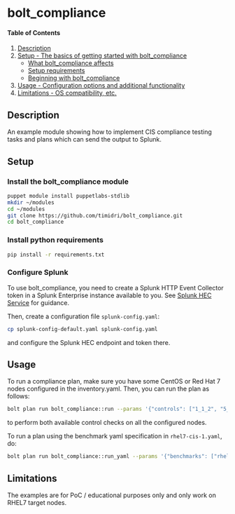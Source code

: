 # bolt_compliance

#### Table of Contents

1. [Description](#description)
2. [Setup - The basics of getting started with bolt_compliance](#setup)
   - [What bolt_compliance affects](#what-bolt_compliance-affects)
   - [Setup requirements](#setup-requirements)
   - [Beginning with bolt_compliance](#beginning-with-bolt_compliance)
3. [Usage - Configuration options and additional functionality](#usage)
4. [Limitations - OS compatibility, etc.](#limitations)

## Description

An example module showing how to implement CIS compliance testing tasks and plans which can send the output to Splunk.

## Setup

### Install the bolt_compliance module

```bash
puppet module install puppetlabs-stdlib
mkdir ~/modules
cd ~/modules
git clone https://github.com/timidri/bolt_compliance.git
cd bolt_compliance
```

### Install python requirements

```bash
pip install -r requirements.txt
```

### Configure Splunk

To use bolt_compliance, you need to create a Splunk HTTP Event Collector token in a Splunk Enterprise instance available to you. See [Splunk HEC Service](https://docs.splunk.com/Documentation/Splunk/latest/Data/UsetheHTTPEventCollector) for guidance.

Then, create a configuration file `splunk-config.yaml`:

```bash
cp splunk-config-default.yaml splunk-config.yaml
```

and configure the Splunk HEC endpoint and token there.

## Usage

To run a compliance plan, make sure you have some CentOS or Red Hat 7 nodes configured in the inventory.yaml. Then, you can run the plan as follows:

```bash
bolt plan run bolt_compliance::run --params '{"controls": ["1_1_2", "5_1_1"]}' -n all
```

to perform both available control checks on all the configured nodes.

To run a plan using the benchmark yaml specification in `rhel7-cis-1.yaml`, do:

```bash
bolt plan run bolt_compliance::run_yaml --params '{"benchmarks": ["rhel7-cis-1"]}' -n all
```

## Limitations

The examples are for PoC / educational purposes only and only work on RHEL7 target nodes.
